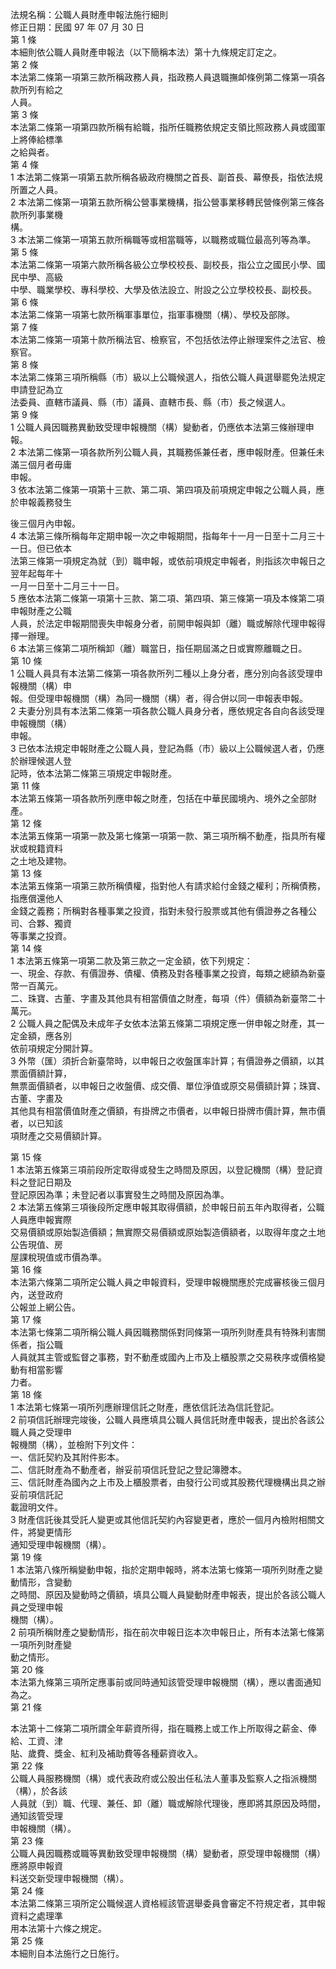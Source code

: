 法規名稱：公職人員財產申報法施行細則  
修正日期：民國 97 年 07 月 30 日  
第 1 條  
本細則依公職人員財產申報法（以下簡稱本法）第十九條規定訂定之。  
第 2 條  
本法第二條第一項第三款所稱政務人員，指政務人員退職撫卹條例第二條第一項各款所列有給之  
人員。  
第 3 條  
本法第二條第一項第四款所稱有給職，指所任職務依規定支領比照政務人員或國軍上將俸給標準  
之給與者。  
第 4 條  
1 本法第二條第一項第五款所稱各級政府機關之首長、副首長、幕僚長，指依法規所置之人員。  
2 本法第二條第一項第五款所稱公營事業機構，指公營事業移轉民營條例第三條各款所列事業機  
構。  
3 本法第二條第一項第五款所稱職等或相當職等，以職務或職位最高列等為準。  
第 5 條  
本法第二條第一項第六款所稱各級公立學校校長、副校長，指公立之國民小學、國民中學、高級  
中學、職業學校、專科學校、大學及依法設立、附設之公立學校校長、副校長。  
第 6 條  
本法第二條第一項第七款所稱軍事單位，指軍事機關（構）、學校及部隊。  
第 7 條  
本法第二條第一項第十款所稱法官、檢察官，不包括依法停止辦理案件之法官、檢察官。  
第 8 條  
本法第二條第三項所稱縣（市）級以上公職候選人，指依公職人員選舉罷免法規定申請登記為立  
法委員、直轄市議員、縣（市）議員、直轄市長、縣（市）長之候選人。  
第 9 條  
1 公職人員因職務異動致受理申報機關（構）變動者，仍應依本法第三條辦理申報。  
2 本法第二條第一項各款所列公職人員，其職務係兼任者，應申報財產。但兼任未滿三個月者毋庸  
申報。  
3 依本法第二條第一項第十三款、第二項、第四項及前項規定申報之公職人員，應於申報義務發生  


後三個月內申報。  
4 本法第三條所稱每年定期申報一次之申報期間，指每年十一月一日至十二月三十一日。但已依本  
法第三條第一項規定為就（到）職申報，或依前項規定申報者，則指該次申報日之翌年起每年十  
一月一日至十二月三十一日。  
5 應依本法第二條第一項第十三款、第二項、第四項、第三條第一項及本條第二項申報財產之公職  
人員，於法定申報期間喪失申報身分者，前開申報與卸（離）職或解除代理申報得擇一辦理。  
6 本法第三條第二項所稱卸（離）職當日，指任期屆滿之日或實際離職之日。  
第 10 條  
1 公職人員具有本法第二條第一項各款所列二種以上身分者，應分別向各該受理申報機關（構）申  
報。但受理申報機關（構）為同一機關（構）者，得合併以同一申報表申報。  
2 夫妻分別具有本法第二條第一項各款公職人員身分者，應依規定各自向各該受理申報機關（構）  
申報。  
3 已依本法規定申報財產之公職人員，登記為縣（市）級以上公職候選人者，仍應於辦理候選人登  
記時，依本法第二條第三項規定申報財產。  
第 11 條  
本法第五條第一項各款所列應申報之財產，包括在中華民國境內、境外之全部財產。  
第 12 條  
本法第五條第一項第一款及第七條第一項第一款、第三項所稱不動產，指具所有權狀或稅籍資料  
之土地及建物。  
第 13 條  
本法第五條第一項第三款所稱債權，指對他人有請求給付金錢之權利；所稱債務，指應償還他人  
金錢之義務；所稱對各種事業之投資，指對未發行股票或其他有價證券之各種公司、合夥、獨資  
等事業之投資。  
第 14 條  
1 本法第五條第一項第二款及第三款之一定金額，依下列規定：  
一、現金、存款、有價證券、債權、債務及對各種事業之投資，每類之總額為新臺幣一百萬元。  
二、珠寶、古董、字畫及其他具有相當價值之財產，每項（件）價額為新臺幣二十萬元。  
2 公職人員之配偶及未成年子女依本法第五條第二項規定應一併申報之財產，其一定金額，應各別  
依前項規定分開計算。  
3 外幣（匯）須折合新臺幣時，以申報日之收盤匯率計算；有價證券之價額，以其票面價額計算，  
無票面價額者，以申報日之收盤價、成交價、單位淨值或原交易價額計算；珠寶、古董、字畫及  
其他具有相當價值財產之價額，有掛牌之市價者，以申報日掛牌市價計算，無市價者，以已知該  
項財產之交易價額計算。  


第 15 條  
1 本法第五條第三項前段所定取得或發生之時間及原因，以登記機關（構）登記資料之登記日期及  
登記原因為準；未登記者以事實發生之時間及原因為準。  
2 本法第五條第三項後段所定應申報其取得價額，於申報日前五年內取得者，公職人員應申報實際  
交易價額或原始製造價額；無實際交易價額或原始製造價額者，以取得年度之土地公告現值、房  
屋課稅現值或市價為準。  
第 16 條  
本法第六條第二項所定公職人員之申報資料，受理申報機關應於完成審核後三個月內，送登政府  
公報並上網公告。  
第 17 條  
本法第七條第二項所稱公職人員因職務關係對同條第一項所列財產具有特殊利害關係者，指公職  
人員就其主管或監督之事務，對不動產或國內上市及上櫃股票之交易秩序或價格變動有相當影響  
力者。  
第 18 條  
1 本法第七條第一項所列應辦理信託之財產，應依信託法為信託登記。  
2 前項信託辦理完竣後，公職人員應填具公職人員信託財產申報表，提出於各該公職人員之受理申  
報機關（構），並檢附下列文件：  
一、信託契約及其附件影本。  
二、信託財產為不動產者，辦妥前項信託登記之登記簿謄本。  
三、信託財產為國內之上市及上櫃股票者，由發行公司或其股務代理機構出具之辦妥前項信託記  
載證明文件。  
3 財產信託後其受託人變更或其他信託契約內容變更者，應於一個月內檢附相關文件，將變更情形  
通知受理申報機關（構）。  
第 19 條  
1 本法第八條所稱變動申報，指於定期申報時，將本法第七條第一項所列財產之變動情形，含變動  
之時間、原因及變動時之價額，填具公職人員變動財產申報表，提出於各該公職人員之受理申報  
機關（構）。  
2 前項所稱財產之變動情形，指在前次申報日迄本次申報日止，所有本法第七條第一項所列財產變  
動之情形。  
第 20 條  
本法第九條第三項所定應事前或同時通知該管受理申報機關（構），應以書面通知為之。  
第 21 條  


本法第十二條第二項所謂全年薪資所得，指在職務上或工作上所取得之薪金、俸給、工資、津  
貼、歲費、獎金、紅利及補助費等各種薪資收入。  
第 22 條  
公職人員服務機關（構）或代表政府或公股出任私法人董事及監察人之指派機關（構），於各該  
人員就（到）職、代理、兼任、卸（離）職或解除代理後，應即將其原因及時間，通知該管受理  
申報機關（構）。  
第 23 條  
公職人員因職務或職等異動致受理申報機關（構）變動者，原受理申報機關（構）應將原申報資  
料送交新受理申報機關（構）。  
第 24 條  
本法第二條第三項所定公職候選人資格經該管選舉委員會審定不符規定者，其申報資料之處理準  
用本法第十六條之規定。  
第 25 條  
本細則自本法施行之日施行。  


